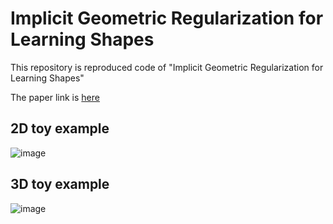 # Implicit Geometric Regularization for Learning Shapes

This repository is reproduced code of "Implicit Geometric Regularization for Learning Shapes"

The paper link is [here](https://arxiv.org/abs/2002.10099)

## 2D toy example
![image](https://user-images.githubusercontent.com/14243883/75771026-781a1000-5d8c-11ea-9bf2-cf1557e8f058.png)

## 3D toy example
![image](https://user-images.githubusercontent.com/14243883/75977066-f4445d00-5f1e-11ea-872f-b18c51516e94.png)
